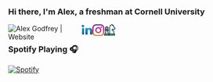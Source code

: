 ### Hi there, I'm Alex, a freshman at Cornell University

[<img align="left" alt="Alex Godfrey | Website" target="_blank" width="150px" src="https://img.shields.io/website?label=alexgodfrey.com&style=for-the-badge&url=https://alexgodfrey.com"/>][website]
[<img align="left" alt="Alex Godfrey | LinkedIn" target="_blank" width="22px" src="./linkedin.svg" />][linkedin]
[<img align="left" alt="alexjamesgodfrey | Instagram" target="_blank" width="24px" src="./insta.svg" />][instagram]
[<img align="left" alt="agod1373 | Chess.com" target="_blank" width="23px" src="./chess.svg" />][chess]

<br />

### Spotify Playing 🎧

[![Spotify](https://spotify-now-playing-lovat-eight.vercel.app/api/spotify)](https://open.spotify.com/user/agod1373)

[website]: https://alexgodfrey.com
[instagram]: https://instagram.com/alexjamesgodfrey
[linkedin]: https://www.linkedin.com/in/alex-godfrey-91a7251b1/
[chess]: https://www.chess.com/member/agod1373
